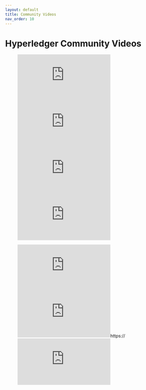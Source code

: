 ```yaml
---
layout: default
title: Community Videos
nav_order: 10
---
```

[//]: # (SPDX-License-Identifier: CC-BY-4.0)

# Hyperledger Community Videos
<div>
   <figure class="third">
  <iframe
    src="https://youtube/embed/z2mkIyEdYbFH39vd"
    frameborder="0" webkitAllowFullScreen mozallowfullscreen allowFullScreen>
  </iframe>
  <iframe
    src="https://www.youtube.com/embed/wllQdVYqE8w"
    frameborder="0" webkitAllowFullScreen mozallowfullscreen allowFullScreen>
  </iframe>
  <iframe
    src="https://www.youtube.com/embed/ygQmjpqKkTo"
    frameborder="0" webkitAllowFullScreen mozallowfullscreen>
  </iframe>
  <iframe
    src="https://www.youtube.com/embed/ATHiO2UjvZU"
    frameborder="0" webkitAllowFullScreen mozallowfullscreen allowFullScreen>
  </iframe>
</figure>

<figure class="half">
  <iframe
    src="https://www.youtube.com/embed/_ETZ-pl1GtM"
    frameborder="0" webkitAllowFullScreen mozallowfullscreen allowFullScreen>
  </iframe>
  <iframe
    src="https://www.youtube.com/embed/0ordemQ1brs"
    frameborder="0" webkitAllowFullScreen mozallowfullscreen allowFullScreen>

   <iframe
    src="https://www.youtube.com/embed/1Y3nI8Mos_I"
    frameborder="0" webkitAllowFullScreen mozallowfullscreen allowFullScreen>
  </iframe>https://
   <iframe
    src="https://www.youtube.com/embed/wlQuNi42--s"
    frameborder="0" webkitAllowFullScreen mozallowfullscreen allowFullScreen>
  </iframe>
  </iframe>
</figure>
</div>
